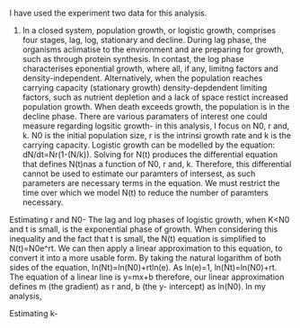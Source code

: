 I have used the experiment two data for this analysis. 

1. In a closed system, population growth, or logistic growth, comprises four stages, lag, log, stationary and decline. During lag phase, the organisms aclimatise to the environment and are preparing for growth, such as through protein synthesis. In contast, the log phase characterises eponential growth, where all, if any, limitng factors and density-independent. Alternatively, when the population reaches carrying capacity (stationary growth) density-depdendent limiting factors, such as nutrient depletion and a lack of space restict increased population growth. When death exceeds growth, the population is in the decline phase. There are various paramaters of interest one could measure regarding logsitic growth- in this analysis, I focus on N0, r and, k. N0 is the initial population size, r is the intrinsi growth rate and k is the carrying capacity.
    Logistic growth can be modelled by the equation: dN/dt=Nr(1-(N/k)). Solving for N(t) produces the differential equation that defines
   N(t)nas a function of N0, r and, k. Therefore, this differential cannot be used to estimate our paramters of intersest, as such parameters are necessary terms in the equation. We must restrict the time over which we model N(t) to reduce the number of paramters necessary. 

 Estimating r and N0-
 The lag and log phases of logistic growth, when K<N0 and t is small, is the exponential phase of growth. When considering this inequality 
 and the fact that t is small, the N(t) equation is simplified to N(t)=N0e^rt. We can then apply a linear approximation to this equation, 
 to convert it into a more usable form. By taking the natural logarithm of both sides of the equation, ln(Nt)=ln(N0)+rtln(e). As ln(e)=1, 
 ln(Nt)=ln(N0)+rt. The equation of a linear line is y=mx+b therefore, our linear approximation defines m (the gradient) as r and, b (the y- 
 intercept) as ln(N0). In my analysis,  

 Estimating k-
